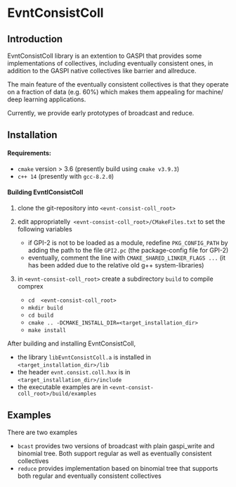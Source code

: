 # EvntConsistColl


## Introduction

EvntConsistColl library is an extention to GASPI that provides some implementations of 
collectives, including eventually consistent ones, in addition to the GASPI native
collectives like barrier and allreduce. 

The main feature of the eventually consistent collectives is that they operate on a 
fraction of data (e.g. 60%) which makes them appealing for machine/ deep learning
applications. 

Currently, we provide early prototypes of broadcast and reduce.

## Installation

#### Requirements:
- `cmake` version > 3.6 (presently build using `cmake v3.9.3`) 
- `c++ 14` (presently with `gcc-8.2.0`)

#### Building EvntlConsistColl

1. clone the git-repository into `<evnt-consist-coll_root>`

2. edit appropriatelly` <evnt-consist-coll_root>/CMakeFiles.txt` to set the following variables
    - if GPI-2 is not to be loaded as a module, redefine `PKG_CONFIG_PATH` by 
    adding the path to the file `GPI2.pc` (the package-config file for GPI-2)
    - eventually, comment the line with `CMAKE_SHARED_LINKER_FLAGS ...`
    (it has been added due to the relative old g++ system-libraries)

3. in `<evnt-consist-coll_root>` create a subdirectory `build` to compile comprex
    - `cd  <evnt-consist-coll_root>`
    - `mkdir build`
    - `cd build`
    - `cmake .. -DCMAKE_INSTALL_DIR=<target_installation_dir>`
    - `make install`

After building and installing EvntConsistColl, 
- the library `libEvntConsistColl.a` is installed in `<target_installation_dir>/lib`
- the header `evnt.consist.coll.hxx` is in `<target_installation_dir>/include`
- the executable examples are in `<evnt-consist-coll_root>/build/examples`

## Examples
There are two examples
- `bcast` provides two versions of broadcast with plain gaspi_write and binomial tree. Both support regular
as well as eventually consistent collectives
- `reduce` provides implementation based on binomial tree that supports both regular and eventually consistent collectives
